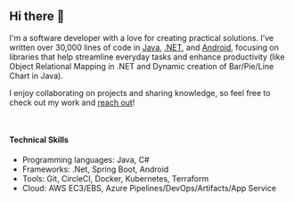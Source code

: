 ## Hi there 👋

I'm a software developer with a love for creating practical solutions. I’ve written over 30,000 lines of code in <a href="https://github.com/tundeadetunji/api-java-code">Java</a>, <a href="https://github.com/tundeadetunji/api-dot_net-all_modules">.NET</a>, and <a href="https://github.com/tundeadetunji/api-android-general_module">Android</a>, focusing on libraries that help streamline everyday tasks and enhance productivity (like Object Relational Mapping in .NET and Dynamic creation of Bar/Pie/Line Chart in Java). 

I enjoy collaborating on projects and sharing knowledge, so feel free to check out my work and <a href="https://www.linkedin.com/in/tundeadetunji/">reach out</a>!

<br />
<h4>Technical Skills</h4>
<ul>
  <li>Programming languages: Java, C#</li>
  <li>Frameworks: .Net, Spring Boot, Android</li>
  <li>Tools: Git, CircleCI, Docker, Kubernetes, Terraform</li>
  <li>Cloud: AWS EC3/EBS, Azure Pipelines/DevOps/Artifacts/App Service</li>
</ul>

<br />




<!--
**tundeadetunji/tundeadetunji** is a ✨ _special_ ✨ repository because its `README.md` (this file) appears on your GitHub profile.

Here are some ideas to get you started:

- 🔭 I’m currently working on ...
- 🌱 I’m currently learning ...
- 👯 I’m looking to collaborate on ...
- 🤔 I’m looking for help with ...
- 💬 Ask me about ...
- 📫 How to reach me: ...
- 😄 Pronouns: ...
- ⚡ Fun fact: ...
-->
